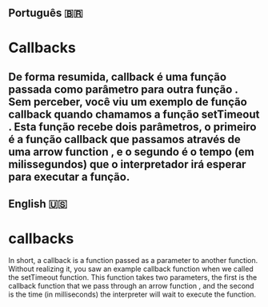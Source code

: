 ## Português 🇧🇷

# Callbacks

De forma resumida, callback é uma função passada como parâmetro para outra função . Sem perceber, você viu um exemplo de função callback quando chamamos a função setTimeout . Esta função recebe dois parâmetros, o primeiro é a função callback que passamos através de uma arrow function , e o segundo é o tempo (em milissegundos) que o interpretador irá esperar para executar a função.
---
## English 🇺🇸

# callbacks

In short, a callback is a function passed as a parameter to another function. Without realizing it, you saw an example callback function when we called the setTimeout function. This function takes two parameters, the first is the callback function that we pass through an arrow function , and the second is the time (in milliseconds) the interpreter will wait to execute the function.
